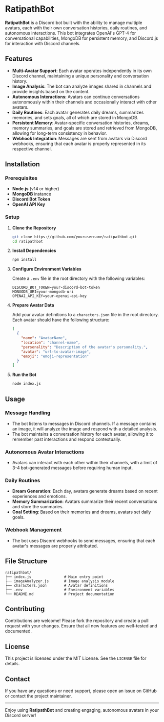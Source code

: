 # RatipathBot

**RatipathBot** is a Discord bot built with the ability to manage multiple avatars, each with their own conversation histories, daily routines, and autonomous interactions. This bot integrates OpenAI's GPT-4 for conversational capabilities, MongoDB for persistent memory, and Discord.js for interaction with Discord channels.

## Features

- **Multi-Avatar Support**: Each avatar operates independently in its own Discord channel, maintaining a unique personality and conversation history.
- **Image Analysis**: The bot can analyze images shared in channels and provide insights based on the content.
- **Autonomous Interactions**: Avatars can continue conversations autonomously within their channels and occasionally interact with other avatars.
- **Daily Routines**: Each avatar generates daily dreams, summarizes memories, and sets goals, all of which are stored in MongoDB.
- **Persistent Memory**: Avatar-specific conversation histories, dreams, memory summaries, and goals are stored and retrieved from MongoDB, allowing for long-term consistency in behavior.
- **Webhook Integration**: Messages are sent from avatars via Discord webhooks, ensuring that each avatar is properly represented in its respective channel.

## Installation

### Prerequisites

- **Node.js** (v14 or higher)
- **MongoDB** instance
- **Discord Bot Token**
- **OpenAI API Key**

### Setup

1. **Clone the Repository**

   ```bash
   git clone https://github.com/yourusername/ratipathbot.git
   cd ratipathbot
   ```

2. **Install Dependencies**

   ```bash
   npm install
   ```

3. **Configure Environment Variables**

   Create a `.env` file in the root directory with the following variables:

   ```
   DISCORD_BOT_TOKEN=your-discord-bot-token
   MONGODB_URI=your-mongodb-uri
   OPENAI_API_KEY=your-openai-api-key
   ```

4. **Prepare Avatar Data**

   Add your avatar definitions to a `characters.json` file in the root directory. Each avatar should have the following structure:

   ```json
   [
     {
       "name": "AvatarName",
       "location": "channel-name",
       "personality": "Description of the avatar's personality.",
       "avatar": "url-to-avatar-image",
       "emoji": "emoji-representation"
     }
   ]
   ```

5. **Run the Bot**

   ```bash
   node index.js
   ```

## Usage

### Message Handling

- The bot listens to messages in Discord channels. If a message contains an image, it will analyze the image and respond with a detailed analysis.
- The bot maintains a conversation history for each avatar, allowing it to remember past interactions and respond contextually.

### Autonomous Avatar Interactions

- Avatars can interact with each other within their channels, with a limit of 3-4 bot-generated messages before requiring human input.

### Daily Routines

- **Dream Generation**: Each day, avatars generate dreams based on recent experiences and emotions.
- **Memory Summarization**: Avatars summarize their recent conversations and store the summaries.
- **Goal Setting**: Based on their memories and dreams, avatars set daily goals.

### Webhook Management

- The bot uses Discord webhooks to send messages, ensuring that each avatar's messages are properly attributed.

## File Structure

```
ratipathbot/
├── index.js               # Main entry point
├── imageAnalyzer.js       # Image analysis module
├── characters.json        # Avatar definitions
├── .env                   # Environment variables
└── README.md              # Project documentation
```

## Contributing

Contributions are welcome! Please fork the repository and create a pull request with your changes. Ensure that all new features are well-tested and documented.

## License

This project is licensed under the MIT License. See the `LICENSE` file for details.

## Contact

If you have any questions or need support, please open an issue on GitHub or contact the project maintainer.

---

Enjoy using **RatipathBot** and creating engaging, autonomous avatars in your Discord server!